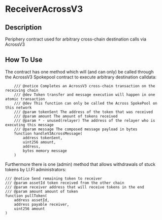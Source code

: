 # ReceiverAcrossV3

## Description

Periphery contract used for arbitrary cross-chain destination calls via AcrossV3

## How To Use

The contract has one method which will (and can only) be called through the AcrossV3 Spokepool contract to execute arbitrary destination calldata:

```solidity
    /// @notice Completes an AcrossV3 cross-chain transaction on the receiving chain
    /// @dev Token transfer and message execution will happen in one atomic transaction
    /// @dev This function can only be called the Across SpokePool on this network
    /// @param tokenSent The address of the token that was received
    /// @param amount The amount of tokens received
    /// @param * - unused(relayer) The address of the relayer who is executing this message
    /// @param message The composed message payload in bytes
    function handleV3AcrossMessage(
        address tokenSent,
        uint256 amount,
        address,
        bytes memory message
    )
```

Furthermore there is one (admin) method that allows withdrawals of stuck tokens by LI.FI administrators:

```solidity
/// @notice Send remaining token to receiver
/// @param assetId token received from the other chain
/// @param receiver address that will receive tokens in the end
/// @param amount amount of token
function pullToken(
    address assetId,
    address payable receiver,
    uint256 amount
)
```
